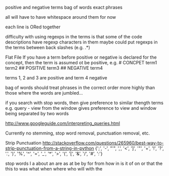 positive and negative terms
	bag of words
	exact phrases

all will have to have whitespace around them for now

each line is ORed together

difficulty with using regexps in the terms is that some of the code descriptions have regexp characters in them
    maybe could put regexps in the terms between back slashes (e.g. \.*\)
    
    
Flat File
    If you have a term before positive or negative is declared for the concept, then the term is assumed ot be positive, e.g.
    # CONCPET
    term1
    term2
    ## POSITIVE
    term3
    ## NEGATIVE
    term4
    
   terms 1, 2 and 3 are positive and term 4 negative




bag of words should treat phrases in the correct order more highly than those where the words are jumbled...

if you search with stop words, then give preference to similar thength terms e.g.
query - view from the window
gives preference to view and window being separated by two words

http://www.googleguide.com/interpreting_queries.html




Currently no stemming, stop word removal, punctuation removal, etc.


Strip Punctuation
http://stackoverflow.com/questions/265960/best-way-to-strip-punctuation-from-a-string-in-python
{';', '-', "'", ',', '<', ']', '"', '+', '!', '?', '.', ')', '%', '^', '=', '_', '*', '>', '(', '[', '&', '/', '#', ':'}


stop words
I 
a 
about 
an 
are 
as 
at 
be 
by 
for 
from
how
in 
is 
it 
of 
on 
or 
that
the 
this
to 
was 
what 
when
where
who 
will 
with
the